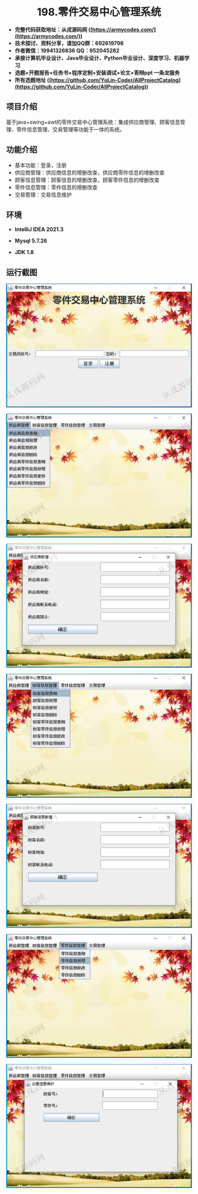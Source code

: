 <p><h1 align="center">198.零件交易中心管理系统</h1></p>

- <b>完整代码获取地址：从戎源码网 ([https://armycodes.com/](https://armycodes.com/))</b>
- <b>技术探讨、资料分享，请加QQ群：692619798</b> 
- <b>作者微信：19941326836  QQ：952045282</b> 
- <b>承接计算机毕业设计、Java毕业设计、Python毕业设计、深度学习、机器学习</b>
- <b>选题+开题报告+任务书+程序定制+安装调试+论文+答辩ppt 一条龙服务</b>
- <b>所有选题地址 ([https://github.com/YuLin-Coder/AllProjectCatalog](https://github.com/YuLin-Coder/AllProjectCatalog)) </b>

## 项目介绍
基于java+swing+awt的零件交易中心管理系统：集成供应商管理、顾客信息管理、零件信息管理、交易管理等功能于一体的系统。

## 功能介绍

- 基本功能：登录，注册
- 供应商管理：供应商信息的增删改查，供应商零件信息的增删改查
- 顾客信息管理：顾客信息的增删改查，顾客零件信息的增删改查
- 零件信息管理：零件信息的增删改查
- 交易管理：交易信息维护

## 环境

- <b>IntelliJ IDEA 2021.3</b>

- <b>Mysql 5.7.26</b>

- <b>JDK 1.8</b>

## 运行截图

![](screenshot/1.png)

![](screenshot/2.png)

![](screenshot/3.png)

![](screenshot/4.png)

![](screenshot/5.png)

![](screenshot/6.png)

![](screenshot/7.png)
